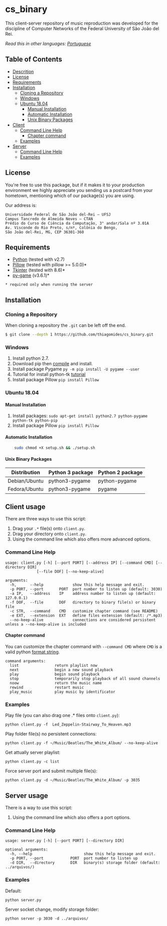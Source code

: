 # cs_binary

This client-server repository of music reproduction was developed for the discipline of Computer Networks of the Federal University of São João del Rei.

*Read this in other languages: [Portuguese](README.pt.md)*


## Table of Contents
- [Descrition](#cs_binary)
- [License](#license)
- [Requirements](#requirements)
- [Installation](#installation)
  - [Cloning a Repository](#cloning-a-repository)
  - [Windows](#windows)
  - [Ubuntu 18.04](#ubuntu-18.04)
    - [Manual Installation](#manual-installation)
    - [Automatic Installation](#automatic-installation)
    - [Unix Binary Packages](#unix-binary-packages)
- [Client](#client-usage)
  - [Command Line Help](#command-line-help)
    - [Chapter command](#chapter-command)
  - [Examples](#examples)   
- [Server](#server-usage)
  - [Command Line Help](#command-line-help-1)
  - [Examples](#examples-1)


## License

You're free to use this package, but if it makes it to your production environment we highly appreciate you sending us a postcard from your hometown, mentioning which of our package(s) you are using.

Our address is: 

    Universidade Federal de São João del-Rei – UFSJ
    Campus Tancredo de Almeida Neves – CTAN
    Prédio do Curso de Ciência da Computação, 3° andar/Sala nº 3.01A
    Av. Visconde do Rio Preto, s/nº, Colônia do Bengo,
    São João del-Rei, MG, CEP 36301-360



## Requirements

* [Python](http://www.python.org/download/) (tested with v2.7)
* [Pillow](https://pillow.readthedocs.io/en/latest/) (tested with pillow >= 5.0.0)*
* [Tkinter](http://www.tkdocs.com/tutorial/install.html) (tested with 8.6)*
* [py-game](https://www.pygame.org/wiki/GettingStarted) (v3.6.1)*

`* required only when running the server`

## Installation


### Cloning a Repository

When cloning a repository the `.git` can be left off the end.

```bash
$ git clone --depth 1 https://github.com/thiagomides/cs_binary.git
```


### Windows

1. Install python 2.7.
2. Download pip then [compile](https://bootstrap.pypa.io/get-pip.py) and install.
3. Install package Pygame `py -m pip install -U pygame --user`
4. Tutorial for install python-tk [tutorial](http://www.tkdocs.com/tutorial/install.html#installwin)
5. Install package Pillow `pip install Pillow`

### Ubuntu 18.04

#### Manual Installation

1. Install packages: `sudo apt-get install python2.7 python-pygame python-tk python-pip`
2. Install package Pillow `pip install Pillow`

#### Automatic Installation

```bash
    sudo chmod +X setup.sh && ./setup.sh
```


#### Unix Binary Packages

| Distribution | Python 3 package | Python 2 package |
| ----- | ---- | ---- |
| Debian/Ubuntu | python3-pygame |  python-pygame |
| Fedora/Ubuntu | python3-pygame |  pygame |

## Client usage

There are three ways to use this script:

1. Drag your `.*` file(s) onto `client.py`.
2. Drag your directory onto `client.py`.
3. Using the command line which also offers more advanced options.


### Command Line Help

    usage: client.py [-h] [--port PORT] [--address IP] [--command CMD] [--directory DIR]
                  [--file DOF] [--no-keep-alive]
    
    arguments:
      -h,      --help             show this help message and exit.
      -p PORT, --port       PORT  port number to listen up (default: 3030)
      -a IP,   --address    IP    address number to listen up (default: 127.0.0.1)
      -f DOF,  --file       DOF   directory to binary file(s) or binary file
      -c STR,  --command    CMD   customize chapter command (see README)
      -e EXT,  --extension  EXT   define files extension (default: /*.mp3)
      --no-keep-alive             connections are considered persistent unless a --no-keep-alive is included

  

#### Chapter command

You can customize the chapter command with `--command CMD` where `CMD` is a valid python [format string](http://docs.python.org/library/stdtypes.html#string-formatting-operations).

    command arguments:
      list                return playlist now
      next                begin a new sound playback
      play                begin sound playback
      stop                temporarily stop playback of all sound channels
      noow                return the music name
      rewind              restart music
      play_music          play music by identificator

  

### Examples

Play file (you can also drag one .* files onto `client.py`):

    python client.py -f  Led_Zeppelin-Stairway_To_Heaven.mp3

Play folder file(s) no persistent connections:

    python client.py -f ~/Music/Beatles/The_White_Album/ --no-keep-alive

Get attually server playlist:

    python client.py -c list

Force server port and submit multiple file(s):

    python client.py -d ~/Music/Beatles/The_White_Album/ -p 3035


## Server usage

There is a way to use this script:

1. Using the command line which also offers a port options.

### Command Line Help

    usage: server.py [-h] [--port PORT] [--directory DIR]
    
    optional arguments:
      -h, --help                       show this help message and exit.
      -p PORT, --port            PORT  port number to listen up
      -d DIR,  --directory       DIR   binary(s) storage folder (default: ../arquivos/)



### Examples

Default:

    python server.py

Server socket change, modify storage folder:

    python server -p 3030 -d ../arquivos/


